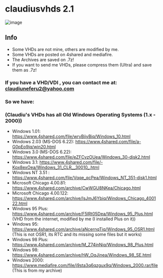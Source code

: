 # claudiusvhds 2.1

![image](https://user-images.githubusercontent.com/44729903/111039518-27c19d80-8437-11eb-8dd0-3a17780a5401.png)

## Info
- Some VHDs are not mine, others are modified by me.
- Some VHDs are posted on 4shared and mediafire.
- The Archives are saved on .7z!
- If you want to send me VHDs, please compress them (Ultra) and save them as .7z!
### If you have a VHD/VDI , you can contact me at: claudiuneferu2@yahoo.com

### So we have:
### (Claudiu's VHDs has all Old Windows Operating Systems (1.x - 2000))
- Windows 1.01: https://www.4shared.com/file/wryBiiyBiq/Windows_10.html
- Windows 2.03 (MS-DOS 6.22): https://www.4shared.com/file/a-G0pEo9iq/win20.html
- Windows 3.0 (MS-DOS 6.22): https://www.4shared.com/file/eZFCvzOUea/Windows_30-disk2.html
- Windows 3.1: https://www.4shared.com/file/-Kpx8exOea/Windows_31_CLR__30010_.html
- Windows NT 3.51 : https://www.4shared.com/file/Vqqe_qcPea/Windows_NT_351-disk1.html
- Microsoft Chicago 4.00.81: https://www.4shared.com/archive/CwWGU8NKea/Chicago.html
- Microsoft Chicago 4.00.122: https://www.4shared.com/archive/IsJmJ6Ybiq/Windows_Chicago_400122.html
- Windows 95 Plus: https://www.4shared.com/archive/F5lRt05Dea/Windows_95_Plus.html (VHD from the internet, modified by me (I installed Plus on it))
- Windows 95: https://www.4shared.com/archive/aNcernqTiq/Windows_95_OSR1.html (This is not OSR1, its RTC and its missing some files but it works)
- Windows 98 Plus: https://www.4shared.com/archive/M_Z74inNiq/Windows_98_Plus.html
- Windows 98: https://www.4shared.com/archive/hW_OqJinea/Windows_98_SE.html
- Windows 2000: https://www.mediafire.com/file/j9sta3q6qzgux9q/Windows_2000.rar/file (This is from my archive)



